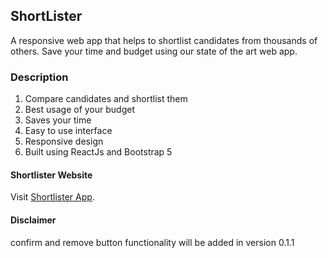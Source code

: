## ShortLister

A responsive web app that helps to shortlist candidates from thousands of others. Save your time and budget using our state of the art web app.

### Description

1. Compare candidates and shortlist them
2. Best usage of your budget
3. Saves your time
4. Easy to use interface
5. Responsive design
6. Built using ReactJs and Bootstrap 5

#### Shortlister Website

Visit [Shortlister App](www.google.com).

#### Disclaimer

confirm and remove button functionality will be added in version 0.1.1
